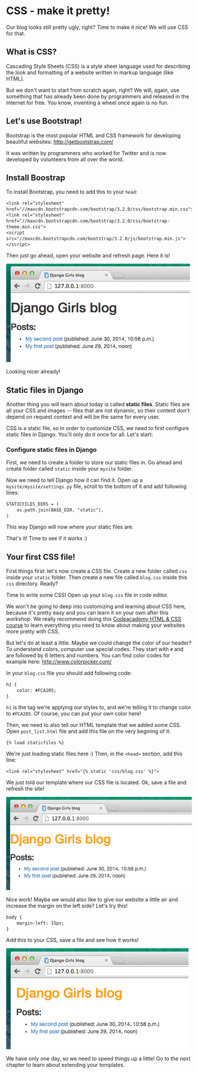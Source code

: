 # CSS - make it pretty!

Our blog looks still pretty ugly, right? Time to make it nice! We will use CSS for that.

## What is CSS?

Cascading Style Sheets (CSS) is a style sheet language used for describing the look and formatting of a website written in markup language (like HTML).

But we don't want to start from scratch again, right? We will, again, use something that has already been done by programmers and released in the Internet for free. You know, inventing a wheel once again is no fun.

## Let's use Bootstrap!

Bootstrap is the most popular HTML and CSS framework for developing beautiful websites: http://getbootstrap.com/

It was written by programmers who worked for Twitter and is now developed by volunteers from all over the world.

## Install Boostrap

To install Bootstrap, you need to add this to your `head`:

    <link rel="stylesheet" href="//maxcdn.bootstrapcdn.com/bootstrap/3.2.0/css/bootstrap.min.css">
    <link rel="stylesheet" href="//maxcdn.bootstrapcdn.com/bootstrap/3.2.0/css/bootstrap-theme.min.css">
    <script src="//maxcdn.bootstrapcdn.com/bootstrap/3.2.0/js/bootstrap.min.js"></script>

Then just go ahead, open your website and refresh page. Here it is!

![Figure 14.1](images/bootstrap.png)

Looking nicer already!

## Static files in Django

Another thing you will learn about today is called __static files__. Static files are all your CSS and images -- files that are not dynamic, so their content don't depend on request context and will be the same for every user.

CSS is a static file, so in order to customize CSS, we need to first configure static files in Django. You'll only do it once for all. Let's start:

### Configure static files in Django

First, we need to create a folder to store our static files in. Go ahead and create folder called `static` inside your `mysite` folder.

Now we need to tell Django how it can find it. Open up a `mysite/mysite/settings.py` file, scroll to the bottom of it and add following lines:

    STATICFILES_DIRS = (
        os.path.join(BASE_DIR, "static"),
    )

This way Django will now where your static files are.

That's it! Time to see if it works :)

## Your first CSS file!

First things first: let's now create a CSS file. Create a new folder called `css` inside your `static` folder. Then create a new file called `blog.css` inside this `css` directory. Ready?

Time to write some CSS! Open up your `blog.css` file in code editor.

We won't be going to deep into customizing and learning about CSS here, because it's pretty easy and you can learn it on your own after this workshop. We really recommend doing this [Codeacademy HTML & CSS course](http://www.codecademy.com/tracks/web) to learn everything you need to know about making your websites more pretty with CSS.

But let's do at least a little. Maybe we could change the color of our header? To understand colors, computer use special codes. They start with `#` and are followed by 6 letters and numbers. You can find color codes for example here: http://www.colorpicker.com/

In your `blog.css` file you should add following code:

    h1 {
        color: #FCA205;
    }

`h1` is the tag we're applying our styles to, and we're telling it to change color to `#FCA205`. Of course, you can put your own color here!

Then, we need to also tell our HTML template that we added some CSS. Open `post_list.html` file and add this file on the very begining of it:

    {% load staticfiles %}

We're just loading static files here :) Then, in the `<head>` section, add this line:

    <link rel="stylesheet" href="{% static 'css/blog.css' %}">

We just told our template where our CSS file is located. Ok, save a file and refresh the site!

![Figure 14.2](images/color.png)

Nice work! Maybe we would also like to give our website a little air and increase the margin on the left side? Let's try this!

    body {
        margin-left: 15px;
    }

Add this to your CSS, save a file and see how it works!

![Figure 14.3](images/margin.png)

We have only one day, so we need to speed things up a little! Go to the next chapter to learn about extending your templates.



